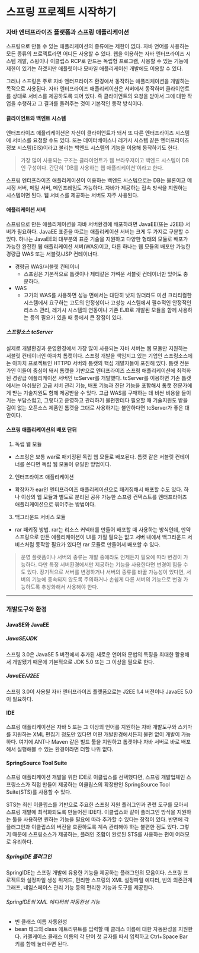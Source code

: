 # 스프링 프로젝트 시작하기
### 자바 엔터프라이즈 플랫폼과 스프링 애플리케이션
스프링으로 만들 수 있는 애플리케이션의 종류에는 제한이 없다. 자바 언어를 사용하는 모든 종류의 프로젝트라면 어디든 사용할 수 있다. 웹을 이용하는 자바 
엔터프라이즈 시스템 개발, 스윙이나 이클립스 RCP로 만드는 독립형 프로그램, 사용할 수 있는 기능에 제한이 있기는 하겠지만 애플릿이나 모바일 애플리케이션 
개발에도 이용할 수 있다.

그러나 스프링은 주로 자바 엔터프라이즈 환경에서 동작하는 애플리케이션을 개발하는 목적으로 사용된다. 자바 엔터프라이즈 애플리케이션은 서버에서 동작하며 클라이언트를 상대로 서비스를 제공하도록 
되어 있다. 즉 클라이언트의 요청을 받아서 그에 대한 작업을 수행하고 그 결과를 돌려주는 것이 기본적인 동작 방식이다.
#### 클라이언트와 백엔트 시스템
엔터프라이즈 애플리케이션은 자신이 클라이언트가 돼서 또 다른 엔터프라이즈 시스템에 서비스를 요청할 수도 있다. 또는 데이터베이스나 레거시 시스템 같은 
엔터프라이즈 정보 시스템(EIS)이라고 불리는 백엔드 시스템의 기능을 이용해 동작하기도 한다.<br/>
> 가장 많이 사용되는 구조는 클라이언트가 웹 브라우저이고 백엔드 시스템이 DB인 구성이다. 간단히 'DB를 사용하는 웹 애플리케이션'이라고 한다. 

스프링 엔터프라이즈 애플리케이션이 이용하는 백엔드 시스템으로는 DB는 물론이고 메시징 서버, 메일 서버, 메인프레임도 가능하다. 자바가 제공하는 접속 방식을 지원하는 시스템이면 된다.
웹 서비스를 제공하는 서버도 자주 사용된다. 
#### 애플리케이션 서버
스프링으로 만든 애플리케이션을 자바 서버환경에 배포하려면 JavaEE(또는 J2EE) 서버가 필요하다. JavaEE 표준을 따르는 애플리케이션 서버는 크게 두 가지로 구분할 수 있다.
하나는 JavaEE의 대부분의 표준 기술을 지원하고 다양한 형태의 모듈로 배포가 가능한 완전한 웹 애플리케이션 서버(WAS)이고, 다른 하나는 웹 모듈의 배포만 가능한 경량급 WAS 또는 서블릿/JSP 컨테이너다.
* 경량급 WAS/서블릿 컨테이너
  * 스프링은 기본적으로 톰캣이나 제티같은 가벼운 서블릿 컨테이너만 있어도 충분하다.
* WAS
  * 고가의 WAS를 사용하면 성능 면에서는 대단히 낫지 않더라도 미션 크리티컬한 시스템에서 요구하는 고도의 안정성이나 고성능 시스템에서 필수적인 안정적인 리소스 관리, 레거시 시스템의 연동이나 기존 EJB로 개발된 모듈을 함께 사용하는 등의 필요가 있을 때 등에서 큰 장점이 있다.
##### 스프링소스 tcServer
실제로 개발환경과 운영환경에서 가장 많이 사용되는 자바 서버는 웹 모듈만 지원하는 서블릿 컨테이너인 아파치 톰캣이다. 스프링 개발을 책임지고 있는 기업인 스프링소스에는 
아파치 프로젝트인 HTTPD 서버와 톰캣의 핵심 개발자들이 포진해 있다. 톰캣 전문가인 이들이 중심이 돼서 톰캣을 기반으로 엔터프라이즈 스프링 애플리케이션에 최적화된 경량급 
애플리케이션 서버인 tcServer를 개발했다. tcServer를 이용하면 기존 톰캣에서는 아쉬웠던 고급 서버 관리 기능, 배포 기능과 진단 기능을 포함해서 톰캣 전문가에게 
받는 기술지원도 함께 제공받을 수 있다. 고급 WAS를 구매하는 데 비싼 비용을 들이기는 부담스럽고, 그렇다고 운영하고 관리하기 불편한데다 필요할 때 기술지원도 받을 길이 없는
 오픈소스 제품인 톰캣을 그대로 사용하기는 불안하다면 tcServer가 좋은 대안이다.
#### 스프링 애플리케이션의 배포 단뒤
1. 독립 웹 모듈
  * 스프링은 보통 war로 패키징된 독립 웹 모듈로 배포된다. 톰캣 같은 서블릿 컨테이너를 쓴다면 독립 웹 모듈이 유일한 방법이다. 
2. 엔터프라이즈 애플리케이션
  * 확장자가 ear인 엔터프라이즈 애플리케이션으로 패키징해서 배포할 수도 있다. 하나 이상의 웹 모듈과 별도로 분리된 공유 가능한 스프링 컨텍스트를 엔터프라이즈 애플리케이션으로 묶어주는 방법이다.
3. 백그라운드 서비스 모듈
  * rar 패키징 방법. rar는 리소스 커넥터를 만들어 배포할 때 사용하는 방식인데, 만약 스프링으로 만든 애플리케이션이 UI를 가질 필요는 없고 서버 내에서 백그라운드 서비스처럼 동작할 필요가 있다면 rar 모듈로 만들어서 배포할 수 있다.
> 운영 플랫폼이나 서버의 종류는 개발 중에라도 언제든지 필요에 따라 변경이 가능하다. 다만 특정 서버환경에서만 제공하는 기능을 사용한다면 변경이 힘들 수도 있다. 장기적으로 서버를 변경하거나 서버의 종류를 바꿀 가능성이 있다면, 서버의 기능에 종속되지 않도록 주의하거나 손쉽게 다른 서버의 기능으로 변경 가능하도록 추상화해서 사용해야 한다.
<hr/>

### 개발도구와 환경
#### JavaSE와 JavaEE
##### JavaSE/JDK
스프링 3.0은 JavaSE 5 버전에서 추가된 새로운 언어와 문법의 특징을 최대한 활용해서 개발됐기 때문에 기본적으로 JDK 5.0 또는 그 이상을 필요로 한다. 
##### JavaEE/J2EE
스프링 3.0이 사용될 자바 엔터프라이즈 플랫폼으로는 J2EE 1.4 버전이나 JavaEE 5.0이 필요하다.
#### IDE
스프링 애플리케이션은 자바 5 또는 그 이상의 언어를 지원하는 자바 개발도구와 스키마를 지원하는 XML 편집기 정도만 있다면 어떤 개발환경에서든지 불편 없이 개발이 가능하다. 여기에 ANT나 Maven 같은 빌드 툴을 지원하고 톰캣이나 자바 서버로 바로 배포해서 실행해볼 수 있는 환경이라면 더할 나위 없다.
#### SpringSource Tool Suite
스프링 애플리케이션 개발을 위한 IDE로 이클립스를 선택했다면, 스프링 개발업체인 스프링소스가 직접 만들어 제공하는 이클립스의 확장판인 SpringSource Tool Suite(STS)를 사용할 수 있다.

STS는 최신 이클립스를 기반으로 주요한 스프링 지원 플러그인과 관련 도구를 모아서 스프링 개발에 최적화되도록 만들어진 IDE다. 이클립스와 같이 플러그인 방식을 지원하는 툴을 사용하면 원하는 기능을 필요에 따라 추가할 수 있다는 장점이 있다. 반면에 각 플러그인과 이클립스의 버전을 호환하도록 계속 관리해야 하는 불편한 점도 있다. 그렇기 때문에 스프링소스가 제공하는, 플러인 조합이 완료된 STS를 사용하는 편이 여러모로 유리하다.
##### SpringIDE 플러그인
SpringIDE는 스프링 개발에 유용한 기능을 제공하는 플러그인의 모음이다. 스프링 프로젝트와 설정파일 생성 위저드, 편리한 스프링의 XML 설정파일 에디터, 빈의 의존관계 그래프, 네임스페이스 관리 기능 등의 편리한 기능과 도구를 제공한다.
###### SpringIDE의 XML 에디터의 자동완성 기능
* 빈 클래스 이름 자동완성
 * bean 태그의 class 애트리뷰트를 입력할 때 클래스 이름에 대한 자동완성을 지원한다. 카멜케이스 클래스 이름의 각 단어 첫 글자를 따서 입력하고 Ctrl+Space Bar 키를 함께 눌러주면 된다.
